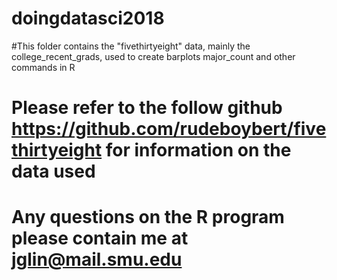 # doingdatasci2018

#This folder contains the "fivethirtyeight" data, mainly the college_recent_grads, used to create barplots major_count and other commands in R
# Please refer to the follow github https://github.com/rudeboybert/fivethirtyeight for information on the data used
# Any questions on the R program please contain me at jglin@mail.smu.edu
